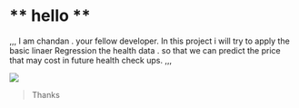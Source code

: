 # ** hello **

,,,
I am chandan . your fellow developer. In this project i will try to apply the basic linaer Regression the health data . so that we can predict the price that may cost in future health check ups.
,,,

<img src="https://img.shields.io/badge/Python-FFD43B?style=for-the-badge&logo=python&logoColor=darkgreen">

> Thanks